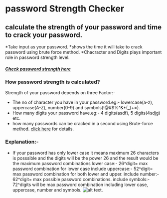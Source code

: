 # password Strength Checker
## calculate the strength of your password and time to crack your password.
*Take input as your password.
*shows the time it will take to crack password using brute force method.
*Chacracter and Digits plays important role in password strength level.
##### [Check password strength here](https://99b5p.csb.app/)
### How password strength is calculated?
Strength of your password depends on three Factor:-
* The no of character you have in your password.eg:- lowercase(a-z), uppercase(A-Z), number(0-9) and symbols(!@#$%^&*(_)+=).
* How many digits your password have.eg:- 4 digits(asdf), 5 digits(4sdjg) etc.
* how many passwords can be cracked in a second using Brute-force method.
[click here](https://asecuritysite.com/encryption/passes) for details.

### Explanation:-
* If your password has only lower case it means maximum 26 characters is posssible and the digits will be the power 26 and the result would be the maximum password combinations 
 lower case:- 26^digit= max password combination for lower case
 include uppercase:- 52^digit= max password combination for both lower and upper.
 include number:- 62^digit= max possible password combinations.
 include symbols:- 72^digits will be max password combination including lower case, uppercase, number and symbols.
 ![alt text](./readme_images/image1).




